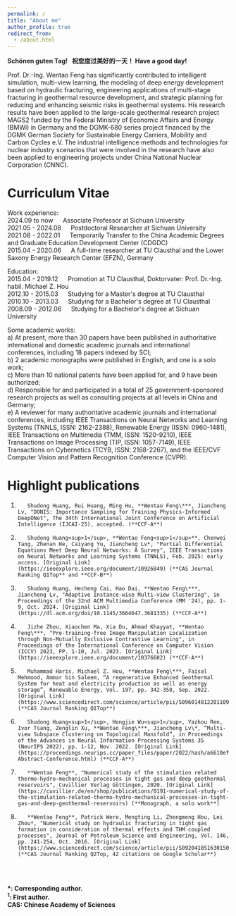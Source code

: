 ```yaml
---
permalink: /
title: "About me"
author_profile: true
redirect_from: 
  - /about.html
---
```

**Schönen guten Tag!&nbsp;&nbsp;&nbsp;祝您度过美好的一天！&nbsp;Have a good day!**

Prof. Dr.-Ing. Wentao Feng has significantly contributed to intelligent simulation, multi-view learning, the modeling of deep energy development based on hydraulic fracturing, engineering applications of multi-stage fracturing in geothermal resource development, and strategic planning for reducing and enhancing seismic risks in geothermal systems. His research results have been applied to the large-scale geothermal research project MAGS2 funded by the Federal Ministry of Economic Affairs and Energy (BMWi) in Germany and the DGMK-680 series project financed by the DGMK German Society for Sustainable Energy Carriers, Mobility and Carbon Cycles e.V. The industrial intelligence methods and technologies for nuclear industry scenarios that were involved in the research have also been applied to engineering projects under China National Nuclear Corporation (CNNC).

Curriculum Vitae
======
Work experience:  <br>
2024.09 to now &emsp; Associate Professor at Sichuan University <br>
2021.05 - 2024.08 &emsp; Postdoctoral Researcher at Sichuan University <br>
2021.08 - 2022.01 &emsp; Temporarily Transfer to the China Academic Degrees and Graduate Education Development Center (CDGDC) <br>
2015.04 - 2020.06 &emsp; A full-time researcher at TU Clausthal and the Lower Saxony Energy Research Center (EFZN), Germany <br>

Education: <br>
2015.04 - 2019.12 &emsp; Promotion at TU Clausthal, Doktorvater: Prof. Dr.-Ing. habil. Michael Z. Hou <br>
2012.10 - 2015.03 &emsp; Studying for a Master's degree at TU Clausthal <br>
2010.10 - 2013.03 &emsp; Studying for a Bachelor's degree at TU Clausthal <br>
2008.09 - 2012.06 &emsp; Studying for a Bachelor's degree at Sichuan University

Some academic works: <br>
a) At present, more than 30 papers have been published in authoritative international and domestic academic journals and international conferences, including 18 papers indexed by SCI; <br>
b) 2 academic monographs were published in English, and one is a solo work; <br>
c) More than 10 national patents have been applied for, and 9 have been authorized; <br> 
d) Responsible for and participated in a total of 25 government-sponsored research projects as well as consulting projects at all levels in China and Germany; <br> 
e) A reviewer for many authoritative academic journals and international conferences, including IEEE Transactions on Neural Networks and Learning Systems (TNNLS, ISSN: 2162-2388), Renewable Energy (ISSN: 0960-1481), IEEE Transactions on Multimedia (TMM, ISSN: 1520-9210), IEEE Transactions on Image Processing (TIP, ISSN: 1057-7149), IEEE Transactions on Cybernetics (TCYB, ISSN: 2168-2267), and the IEEE/CVF Computer Vision and Pattern Recognition Conference (CVPR).

Highlight publications
======
1.        Shudong Huang, Rui Huang, Ming Hu, **Wentao Feng\***, Jiancheng Lv, "DONIS: Importance Sampling for Training Physics-Informed DeepONet", The 34th International Joint Conference on Artificial Intelligence (IJCAI-25), accepted. (**CCF-A**)
  
2.        Shudong Huang<sup>1</sup>, **Wentao Feng<sup>1</sup>**, Chenwei Tang, Zhenan He, Caiyang Yu, Jiancheng Lv*, "Partial Differential Equations Meet Deep Neural Networks: A Survey", IEEE Transactions on Neural Networks and Learning Systems (TNNLS), Feb. 2025: early access. [Original Link](https://ieeexplore.ieee.org/document/10926849) (**CAS Journal Ranking Q1Top** and **CCF-B**)

3.        Shudong Huang, Hecheng Cai, Hao Dai, **Wentao Feng\***, Jiancheng Lv, "Adaptive Instance-wise Multi-view Clustering", in Proceedings of the 32nd ACM Multimedia Conference (MM '24), pp. 1-9, Oct. 2024. [Original Link](https://dl.acm.org/doi/10.1145/3664647.3681335) (**CCF-A**)

4.        Jizhe Zhou, Xiaochen Ma, Xia Du, Ahmad Khayyat, **Wentao Feng\***, "Pre-training-free Image Manipulation Localization through Non-Mutually Exclusive Contrastive Learning", in Proceedings of the International Conference on Computer Vision (ICCV) 2023, PP. 1-10, Jul. 2023. [Original Link](https://ieeexplore.ieee.org/document/10376602) (**CCF-A**)

5.        Muhammad Haris, Michael Z. Hou, **Wentao Feng\***, Faisal Mehmood, Ammar bin Saleem, “A regenerative Enhanced Geothermal System for heat and electricity production as well as energy storage”, Renewable Energy, Vol. 197, pp. 342-358, Sep. 2022. [Original Link](https://www.sciencedirect.com/science/article/pii/S0960148122011090) (**CAS Journal Ranking Q1Top**)

6.        Shudong Huang<sup>1</sup>, Hongjie Wu<sup>1</sup>, Yazhou Ren, Ivor Tsang, Zenglin Xu, **Wentao Feng\***, Jiancheng Lv\*, “Multi-view Subspace Clustering on Topological Manifold”, in Proceedings of the Advances in Neural Information Processing Systems 35 (NeurIPS 2022), pp. 1-12, Nov. 2022. [Original Link](https://proceedings.neurips.cc/paper_files/paper/2022/hash/a6610efd6c767f63343a4ab28505212e-Abstract-Conference.html) (**CCF-A**)

7.        **Wentao Feng**, "Numerical study of the stimulation related thermo-hydro-mechanical processes in tight gas and deep geothermal reservoirs", Cuvillier Verlag Göttingen, 2020. [Original Link](https://cuvillier.de/en/shop/publications/8191-numerical-study-of-the-stimulation-related-thermo-hydro-mechanical-processes-in-tight-gas-and-deep-geothermal-reservoirs) (**Monograph, a solo work**)

8.        **Wentao Feng**, Patrick Were, Mengting Li, Zhengmeng Hou, Lei Zhou*, "Numerical study on hydraulic fracturing in tight gas formation in consideration of thermal effects and THM coupled processes", Journal of Petroleum Science and Engineering, Vol. 146, pp. 241-254, Oct. 2016. [Original Link](https://www.sciencedirect.com/science/article/pii/S0920410516301504) (**CAS Journal Ranking Q2Top, 42 citations on Google Scholar**)
<br>
<br> 

**\*: Corresponding author.**<br>**<sup>1</sup>: First author.** <br> **CAS: Chinese Academy of Sciences**
